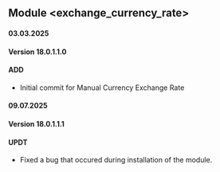 ## Module <exchange_currency_rate>

#### 03.03.2025
#### Version 18.0.1.1.0
#### ADD

- Initial commit for Manual Currency Exchange Rate

#### 09.07.2025
#### Version 18.0.1.1.1
#### UPDT
- Fixed a bug that occured during installation of the module.

